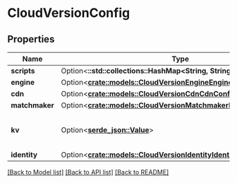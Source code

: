 # CloudVersionConfig

## Properties

Name | Type | Description | Notes
------------ | ------------- | ------------- | -------------
**scripts** | Option<**::std::collections::HashMap<String, String>**> |  | [optional]
**engine** | Option<[**crate::models::CloudVersionEngineEngineConfig**](CloudVersionEngineEngineConfig.md)> |  | [optional]
**cdn** | Option<[**crate::models::CloudVersionCdnCdnConfig**](CloudVersionCdnCdnConfig.md)> |  | [optional]
**matchmaker** | Option<[**crate::models::CloudVersionMatchmakerMatchmakerConfig**](CloudVersionMatchmakerMatchmakerConfig.md)> |  | [optional]
**kv** | Option<[**serde_json::Value**](.md)> | KV configuration for a given version. | [optional]
**identity** | Option<[**crate::models::CloudVersionIdentityIdentityConfig**](CloudVersionIdentityIdentityConfig.md)> |  | [optional]

[[Back to Model list]](../README.md#documentation-for-models) [[Back to API list]](../README.md#documentation-for-api-endpoints) [[Back to README]](../README.md)


